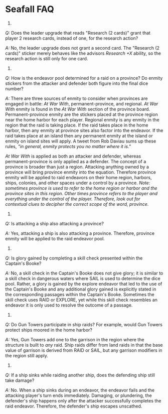 # Seafall FAQ
1.  
  *Q:* Does the leader upgrade that reads "Research (2 cards)" grant that player 2 research cards, instead of one, for the research action?

  *A:* No, the leader upgrade does not grant a second card.  The "Research (2 cards)" sticker merely behaves like the advisors *Research +X* ability, so the research action is still only for one card.

1.  
  *Q:*  How is the endeavor pool determined for a raid on a province? Do enmity stickers from the attacker and defender both figure into the final dice number?

  *A:*  There are three sources of enmity to consider when provinces are engaged in battle: *At War With*, permanent-province, and regional. *At War With* enmity is found in the *At War With* section of the province board. Permanent-province enmity are the stickers placed at the province region near the home harbor for each player. Regional enmity is any enmity in the region that the raid is taking place. If the raid takes place in the home harbor, then any enmity at province sites also factor into the endeavor. If the raid takes place at an island then any permanent enmity at the island or enmity on island sites will apply. A tweet from Rob Daviau sums up these rules, *"in general, enmity protects you no matter where it is."*

  *At War With* is applied as both an attacker and defender, whereas permanent-province is only applied as a defender. The concept of a province is broader than just a region. Attacking anything owned by a province will bring province enmity into the equation. Therefore province enmity will be applied to raid endeavors on their home region, harbors, ships, colonies, and other spaces under a control by a province. *Note: sometimes province is used to refer to the home region or harbor and the province sites in this region. Other times province refers to the player and everything under the control of the player. Therefore, look out for contextual clues to decipher the correct scope of the word, province.*

1.  
  *Q:* Is attacking a ship also attacking a province?

  *A:* Yes, attacking a ship is also attacking a province. Therefore, province enmity will be applied to the raid endeavor pool.

1.  
  *Q:* Is glory gained by completing a skill check presented within the Captain's Booke?

  *A:* No, a skill check in the Captain's Booke does not give glory; it is similar to a skill check in dangerous waters where SAIL is used to determine the dice pool. Rather, a glory is gained by the explore endeavor that led to the use of the Captain's Booke and any additional glory gained is explicitly stated in the corresponding passages within the Captain's Booke. Sometimes the skill check uses RAID or EXPLORE, yet while this skill check resembles an endeavor it is only used to resolve the outcome of a passage.

1.  
  *Q:* Do Gun Towers participate in ship raids? For example, would Gun Towers protect ships moored in the home harbor?

  *A:* Yes, Gun Towers add one to the garrison in the region where the structure is built to *any* raid. Ship raids differ from land raids in that the base value of garrison is derived from RAID or SAIL, but any garrison modifiers in the region still apply.

1.
  *Q:* If a ship sinks while raiding another ship, does the defending ship still take damage?

  *A:* No. When a ship sinks during an endeavor, the endeavor fails and the attacking player's turn ends immediately. Damaging, or plundering, the defender's ship happens only after the attacker successfully completes the raid endeavor. Therefore, the defender's ship escapes unscathed.
